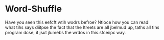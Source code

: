 # Word-Shuffle
Have you seen this eefcft wtih wodrs befroe? Ntioce how you can read what tihs says diitpse the fact that the ltreets are all jbelmud up, taths all tihs program dose, it jsut jlumebs the wrdos in this sfceiipc way.
